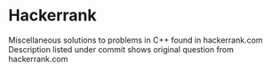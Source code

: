 Hackerrank
==========

Miscellaneous solutions to problems in C++ found in hackerrank.com
Description listed under commit shows original question from hackerrank.com
